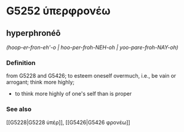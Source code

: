 # G5252 ὑπερφρονέω

## hyperphronéō

_(hoop-er-fron-eh'-o | hoo-per-froh-NEH-oh | yoo-pare-froh-NAY-oh)_

### Definition

from G5228 and G5426; to esteem oneself overmuch, i.e., be vain or arrogant; think more highly; 

- to think more highly of one's self than is proper

### See also

[[G5228|G5228 ὑπέρ]], [[G5426|G5426 φρονέω]]
